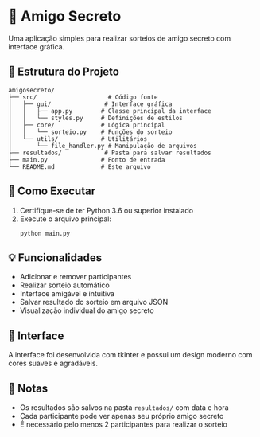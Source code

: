 # 🎁 Amigo Secreto

Uma aplicação simples para realizar sorteios de amigo secreto com interface gráfica.

## 📁 Estrutura do Projeto

```
amigosecreto/
├── src/                    # Código fonte
│   ├── gui/               # Interface gráfica
│   │   ├── app.py        # Classe principal da interface
│   │   └── styles.py     # Definições de estilos
│   ├── core/             # Lógica principal
│   │   └── sorteio.py    # Funções do sorteio
│   └── utils/            # Utilitários
│       └── file_handler.py # Manipulação de arquivos
├── resultados/            # Pasta para salvar resultados
├── main.py               # Ponto de entrada
└── README.md             # Este arquivo
```

## 🚀 Como Executar

1. Certifique-se de ter Python 3.6 ou superior instalado
2. Execute o arquivo principal:
   ```
   python main.py
   ```

## 💡 Funcionalidades

- Adicionar e remover participantes
- Realizar sorteio automático
- Interface amigável e intuitiva
- Salvar resultado do sorteio em arquivo JSON
- Visualização individual do amigo secreto

## 🎨 Interface

A interface foi desenvolvida com tkinter e possui um design moderno com cores suaves e agradáveis.

## 📝 Notas

- Os resultados são salvos na pasta `resultados/` com data e hora
- Cada participante pode ver apenas seu próprio amigo secreto
- É necessário pelo menos 2 participantes para realizar o sorteio
